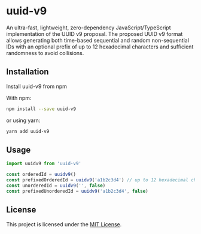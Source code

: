 # uuid-v9

An ultra-fast, lightweight, zero-dependency JavaScript/TypeScript implementation of the UUID v9 proposal. The proposed UUID v9 format allows generating both time-based sequential and random non-sequential IDs with an optional prefix of up to 12 hexadecimal characters and sufficient randomness to avoid collisions.

<!-- To learn more about UUID v9, please visit the website: https://uuid.jhunt.dev -->

## Installation

Install uuid-v9 from npm

With npm:
```bash
npm install --save uuid-v9
```
or using yarn:
```bash
yarn add uuid-v9
```

## Usage

```javascript
import uuidv9 from 'uuid-v9' 

const orderedId = uuidv9()
const prefixedOrderedId = uuidv9('a1b2c3d4') // up to 12 hexadecimal characters
const unorderedId = uuidv9('', false)
const prefixedUnorderedId = uuidv9('a1b2c3d4', false)
```

## License

This project is licensed under the [MIT License](LICENSE).